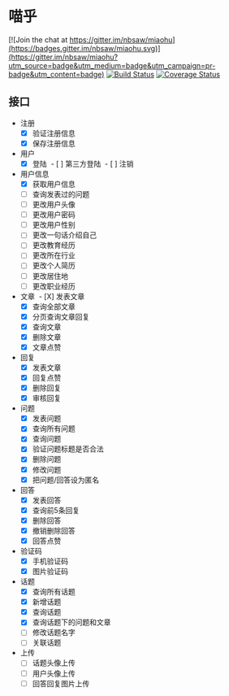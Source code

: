 # 喵乎

[![Join the chat at https://gitter.im/nbsaw/miaohu](https://badges.gitter.im/nbsaw/miaohu.svg)](https://gitter.im/nbsaw/miaohu?utm_source=badge&utm_medium=badge&utm_campaign=pr-badge&utm_content=badge)
[![Build Status](https://www.travis-ci.org/Nbsaw/miaohu.svg?branch=master)](https://www.travis-ci.org/Nbsaw/miaohu)
[![Coverage Status](https://coveralls.io/repos/github/Nbsaw/miaohu/badge.svg?branch=master)](https://coveralls.io/github/Nbsaw/miaohu?branch=master)

## 接口

* 注册
  - [X] 验证注册信息
  - [X] 保存注册信息
  
  
* 用户
  - [X] 登陆
  - [ ] 第三方登陆
  - [ ] 注销
  
* 用户信息
  - [X] 获取用户信息
  - [ ] 查询发表过的问题
  - [ ] 更改用户头像
  - [ ] 更改用户密码
  - [ ] 更改用户性别
  - [ ] 更改一句话介绍自己
  - [ ] 更改教育经历
  - [ ] 更改所在行业
  - [ ] 更改个人简历
  - [ ] 更改居住地
  - [ ] 更改职业经历
  
* 文章
  - [X] 发表文章
  - [X] 查询全部文章
  - [X] 分页查询文章回复
  - [X] 查询文章
  - [X] 删除文章
  - [X] 文章点赞

* 回复
  - [X] 发表文章
  - [X] 回复点赞
  - [X] 删除回复
  - [X] 审核回复

* 问题
  - [X] 发表问题
  - [X] 查询所有问题
  - [X] 查询问题
  - [X] 验证问题标题是否合法
  - [X] 删除问题
  - [X] 修改问题
  - [X] 把问题/回答设为匿名

* 回答
  - [X] 发表回答
  - [X] 查询前5条回复
  - [X] 删除回答
  - [X] 撤销删除回答
  - [X] 回答点赞

* 验证码
  - [X] 手机验证码
  - [X] 图片验证码

* 话题
  - [X] 查询所有话题
  - [X] 新增话题
  - [X] 查询话题
  - [X] 查询话题下的问题和文章
  - [ ] 修改话题名字
  - [ ] 关联话题

* 上传
  - [ ] 话题头像上传
  - [ ] 用户头像上传
  - [ ] 回答回复图片上传
